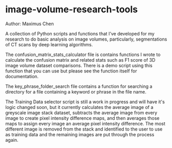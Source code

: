 # image-volume-research-tools

Author: Maximus Chen

A collection of Python scripts and functions that I’ve developed for my research to do basic analysis on image volumes, particularly, segmentations of CT scans by deep learning algorithms.

The confusion_matrix_stats_calculator file is contains functions I wrote to calculate the confusion matrix and related stats such as F1 score of 3D image volume dataset comparisons. There is a demo script using this function that you can use but please see the function itself for documentation.

The key_phrase_folder_search file contains a function for searching a directory for a file containing a keyword or phrase in the file name.

The Training Data selector script is still a work in progress and will have it's logic changed soon, but it currently calculates the average image of a greyscale image stack dataset, subtracts the average image from every image to create pixel intensity difference maps, and then averages those maps to assign every image an average pixel intensity difference. The most different image is removed from the stack and identified to the user to use as training data and the remaining images are put through the process again.